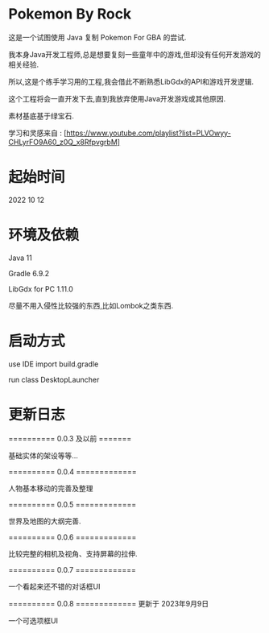 # Pokemon By Rock

这是一个试图使用 Java 复制 Pokemon For GBA 的尝试.

我本身Java开发工程师,总是想要复刻一些童年中的游戏,但却没有任何开发游戏的相关经验.

所以,这是个练手学习用的工程,我会借此不断熟悉LibGdx的API和游戏开发逻辑.

这个工程将会一直开发下去,直到我放弃使用Java开发游戏或其他原因.

素材基底基于绿宝石.

学习和灵感来自 : [https://www.youtube.com/playlist?list=PLVOwyy-CHLyrFO9A60_z0Q_x8RfpvgrbM]

# 起始时间 

2022 10 12

# 环境及依赖

Java 11


Gradle 6.9.2


LibGdx for PC 1.11.0


尽量不用入侵性比较强的东西,比如Lombok之类东西.

# 启动方式

use IDE import build.gradle

run class DesktopLauncher


# 更新日志

========== 0.0.3 及以前 =======

基础实体的架设等等...

========== 0.0.4 =============

人物基本移动的完善及整理

========== 0.0.5 =============

世界及地图的大纲完善.

========== 0.0.6 =============

比较完整的相机及视角、支持屏幕的拉伸.

========== 0.0.7 =============

一个看起来还不错的对话框UI

========== 0.0.8 ============= 更新于 2023年9月9日

一个可选项框UI